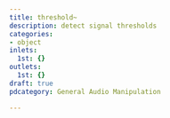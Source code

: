 ```yaml
---
title: threshold~
description: detect signal thresholds
categories:
- object
inlets:
  1st: {}
outlets:
  1st: {}
draft: true
pdcategory: General Audio Manipulation

---
```

